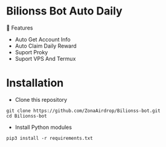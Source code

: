 # Bilionss Bot Auto Daily 

📝 Features

* Auto Get Account Info
* Auto Claim Daily Reward
* Suport Proky
* Suport VPS And Termux

# Installation
* Clone this repository

````
git clone https://github.com/ZonaAirdrop/Bilionss-bot.git
cd Bilionss-bot
````
- Install Python modules

````
pip3 install -r requirements.txt
````
